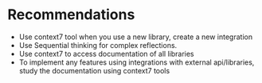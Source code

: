 # Recommendations

- Use context7 tool when you use a new library, create a new integration
- Use Sequential thinking for complex reflections.
- Use context7 to access documentation of all libraries
- To implement any features using integrations with external api/libraries, study the documentation using context7 tools
